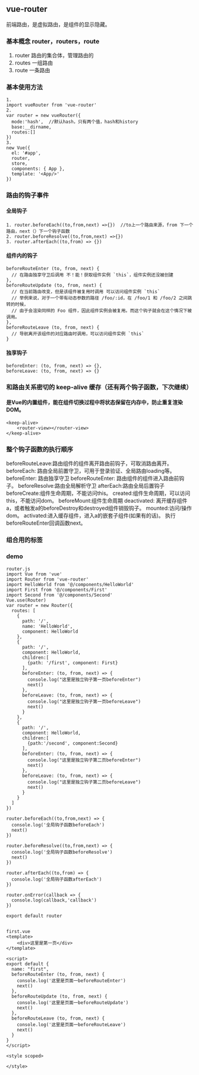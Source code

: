 ## vue-router
前端路由，是虚拟路由，是组件的显示隐藏。

### 基本概念 router，routers，route
1. router 路由的集合体，管理路由的
2. routes 一组路由
3. route 一条路由

### 基本使用方法
```
1. 
import vueRouter from 'vue-router'
2. 
var router = new vueRouter({
  mode:'hash',  //默认hash，只有两个值，hash和history
  base:__dirname,
  routes:[]
})
3.
new Vue({
  el: '#app',
  router,
  store,
  components: { App },
  template: '<App/>'
})

```
### 路由的钩子事件

#### 全局钩子
```
1. router.beforeEach((to,from,next) =>{})  //to上一个路由来源，from 下一个路由，next（）下一个钩子函数
2. router.beforeResolve((to,from,next) =>{})
3. router.afterEach((to,from) => {})
```
#### 组件内的钩子
```
beforeRouteEnter (to, from, next) {
  // 在路由独享守卫后调用 不！能！获取组件实例 `this`，组件实例还没被创建
},
beforeRouteUpdate (to, from, next) {
  // 在当前路由改变，但是该组件被复用时调用 可以访问组件实例 `this`
  // 举例来说，对于一个带有动态参数的路径 /foo/:id，在 /foo/1 和 /foo/2 之间跳转的时候，
  // 由于会渲染同样的 Foo 组件，因此组件实例会被复用。而这个钩子就会在这个情况下被调用。
},
beforeRouteLeave (to, from, next) {
  // 导航离开该组件的对应路由时调用，可以访问组件实例 `this`
}
```
#### 独享钩子
 ```
beforeEnter: (to, from, next) => {},
beforeLeave: (to, from, next) => {}

 ```
### 和路由关系密切的 keep-alive 缓存（还有两个钩子函数，下次继续）
#### 是Vue的内置组件，能在组件切换过程中将状态保留在内存中，防止重复渲染DOM。
```
<keep-alive>
    <router-view></router-view>
</keep-alive>
```

### 整个钩子函数的执行顺序
beforeRouteLeave:路由组件的组件离开路由前钩子，可取消路由离开。
beforeEach: 路由全局前置守卫，可用于登录验证、全局路由loading等。
beforeEnter: 路由独享守卫
beforeRouteEnter: 路由组件的组件进入路由前钩子。
beforeResolve:路由全局解析守卫
afterEach:路由全局后置钩子
beforeCreate:组件生命周期，不能访问this。
created:组件生命周期，可以访问this，不能访问dom。
beforeMount:组件生命周期
deactivated: 离开缓存组件a，或者触发a的beforeDestroy和destroyed组件销毁钩子。
mounted:访问/操作dom。
activated:进入缓存组件，进入a的嵌套子组件(如果有的话)。
执行beforeRouteEnter回调函数next。

### 组合用的标签


### demo
```
router.js
import Vue from 'vue'
import Router from 'vue-router'
import HelloWorld from '@/components/HelloWorld'
import First from '@/components/First'
import Second from '@/components/Second'
Vue.use(Router)
var router = new Router({
  routes: [
    {
      path: '/',
      name: 'HelloWorld',
      component: HelloWorld
    },
    {
      path: '/',
      component: HelloWorld,
      children:[
        {path: '/first', component: First}
      ],
      beforeEnter: (to, from, next) => {
        console.log("这里是独立钩子第一页beforeEnter")
        next()
      },
      beforeLeave: (to, from, next) => {
        console.log("这里是独立钩子第一页beforeLeave")
        next()
      }
    },
    {
      path: '/',
      component: HelloWorld,
      children:[
        {path:'/second', component:Second}
      ],
      beforeEnter: (to, from, next) => {
        console.log("这里是独立钩子第二页beforeEnter")
        next()
      },
      beforeLeave: (to, from, next) => {
        console.log("这里是独立钩子第二页beforeLeave")
        next()
      }
    }
  ]
})

router.beforeEach((to,from,next) => {
  console.log('全局钩子函数beforeEach')
  next()
})

router.beforeResolve((to,from,next) => {
  console.log('全局钩子函数beforeResolve')
  next()
})

router.afterEach((to,from) => {
  console.log('全局钩子函数afterEach')
})

router.onError(callback => {
  console.log(callback,'callback')
})

export default router


first.vue
<template>
    <div>这里是第一页</div>
</template>

<script>
export default {
  name: "first",
  beforeRouteEnter (to, from, next) {
    console.log('这里是页面一beforeRouteEnter')
    next()
  },
  beforeRouteUpdate (to, from, next) {
    console.log('这里是页面一beforeRouteUpdate')
    next()
  },
  beforeRouteLeave (to, from, next) {
    console.log('这里是页面一beforeRouteLeave')
    next()
  }
}
</script>

<style scoped>

</style>

```


